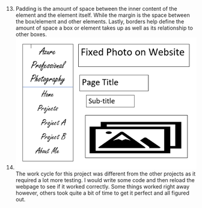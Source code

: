 13. Padding is the amount of space between the inner content of the element and the element itself. While the margin is the space between the box/element and other elements. Lastly, borders help define the amount of space a box or element takes up as well as its relationship to other boxes.
14. ![Website Sketch](./images/web-sketch.PNG)
The work cycle for this project was different from the other projects as it required a lot more testing. I would write some code and then reload the webpage to see if it worked correctly. Some things worked right away however, others took quite a bit of time to get it perfect and all figured out.
